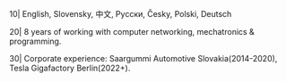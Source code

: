 10| English, Slovensky, 中文, Pусски, Česky, Polski, Deutsch  

20| 8 years of working with computer networking, mechatronics & programming.

30| Corporate experience: Saargummi Automotive Slovakia(2014-2020), Tesla Gigafactory Berlin(2022+).



